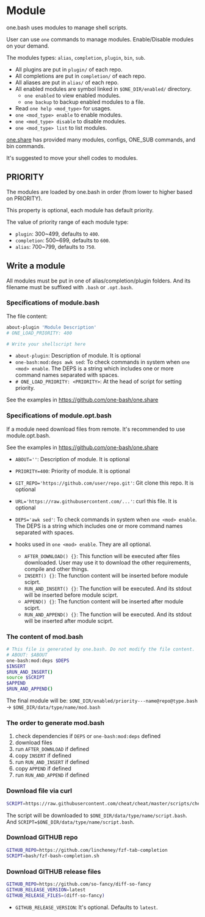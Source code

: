 # Module

one.bash uses modules to manage shell scripts.

User can use `one` commands to manage modules. Enable/Disable modules on your demand.

The modules types: `alias`, `completion`, `plugin`, `bin`, `sub`.

- All plugins are put in `plugin/` of each repo.
- All completions are put in `completion/` of each repo.
- All aliases are put in `alias/` of each repo.
- All enabled modules are symbol linked in `$ONE_DIR/enabled/` directory.
  - `one enabled` to view enabled modules.
  - `one backup` to backup enabled modules to a file.
- Read `one help <mod_type>` for usages.
- `one <mod_type> enable` to enable modules.
- `one <mod_type> disable` to disable modules.
- `one <mod_type> list` to list modules.

[one.share][] has provided many modules, configs, ONE_SUB commands, and bin commands.

It's suggested to move your shell codes to modules.

## PRIORITY

The modules are loaded by one.bash in order (from lower to higher based on PRIORITY).

This property is optional, each module has default priority.

The value of priority range of each module type:

- `plugin`: 300~499, defaults to `400`.
- `completion`: 500~699, defaults to `600`.
- `alias`: 700~799, defaults to `750`.

## Write a module

All modules must be put in one of alias/completion/plugin folders. And its filename must be suffixed with `.bash` or `.opt.bash`.

### Specifications of module.bash

The file content:

```sh
about-plugin 'Module Description'
# ONE_LOAD_PRIORITY: 400

# Write your shellscript here
```

- `about-plugin`: Description of module. It is optional
- `one-bash:mod:deps awk sed`: To check commands in system when `one <mod> enable`. The DEPS is a string which includes one or more command names separated with spaces.
- `# ONE_LOAD_PRIORITY: <PRIORITY>`: At the head of script for setting priority.

See the examples in https://github.com/one-bash/one.share

### Specifications of module.opt.bash

If a module need download files from remote. It's recommended to use module.opt.bash.

See the examples in https://github.com/one-bash/one.share

- `ABOUT=''`: Description of module. It is optional
- `PRIORITY=400`: Priority of module. It is optional
- `GIT_REPO='https://github.com/user/repo.git'`: Git clone this repo. It is optional
- `URL='https://raw.githubusercontent.com/...'`: curl this file. It is optional
- `DEPS='awk sed'`: To check commands in system when `one <mod> enable`. The DEPS is a string which includes one or more command names separated with spaces.

- hooks used in `one <mod> enable`. They are all optional.
  - `AFTER_DOWNLOAD() {}`: This function will be executed after files downloaded. User may use it to download the other requirements, compile and other things.
  - `INSERT() {}`: The function content will be inserted before module sciprt.
  - `RUN_AND_INSERT() {}`: The function will be executed. And its stdout will be inserted before module sciprt.
  - `APPEND() {}`: The function content will be inserted after module sciprt.
  - `RUN_AND_APPEND() {}`: The function will be executed. And its stdout will be inserted after module sciprt.

### The content of mod.bash

```sh
# This file is generated by one.bash. Do not modify the file content.
# ABOUT: $ABOUT
one-bash:mod:deps $DEPS
$INSERT
$RUN_AND_INSERT()
source $SCRIPT
$APPEND
$RUN_AND_APPEND()
```

The final module will be: `$ONE_DIR/enabled/priority---name@repo@type.bash` -> `$ONE_DIR/data/type/name/mod.bash`

### The order to generate mod.bash

1. check dependencies if `DEPS` or `one-bash:mod:deps` defined
2. download files
3. run `AFTER_DOWNLOAD` if defined
4. copy `INSERT` if defined
5. run `RUN_AND_INSERT` if defined
6. copy `APPEND` if defined
7. run `RUN_AND_APPEND` if defined

### Download file via curl

```sh
SCRIPT=https://raw.githubusercontent.com/cheat/cheat/master/scripts/cheat.bash
```

The script will be downloaded to `$ONE_DIR/data/type/name/script.bash`.
And `SCRIPT=$ONE_DIR/data/type/name/script.bash`.

### Download GITHUB repo

```sh
GITHUB_REPO=https://github.com/lincheney/fzf-tab-completion
SCRIPT=bash/fzf-bash-completion.sh
```

### Download GITHUB release files

```sh
GITHUB_REPO=https://github.com/so-fancy/diff-so-fancy
GITHUB_RELEASE_VERSION=latest
GITHUB_RELEASE_FILES=(diff-so-fancy)
```

- `GITHUB_RELEASE_VERSION`: It's optional. Defaults to `latest`.

<!-- links -->

[one.share]: https://github.com/one-bash/one.share
